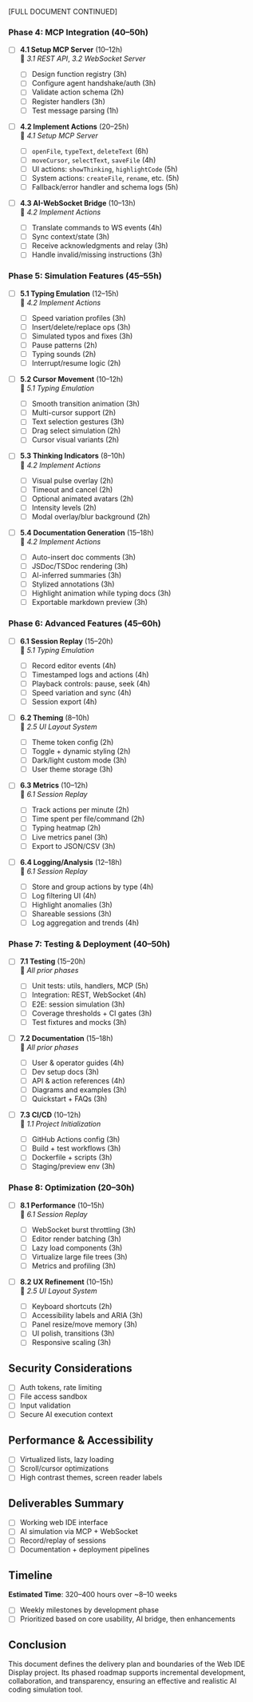 [FULL DOCUMENT CONTINUED]

### Phase 4: MCP Integration (40–50h)

- [ ] **4.1 Setup MCP Server** (10–12h)  
      🔄 _3.1 REST API_, _3.2 WebSocket Server_

  - [ ] Design function registry (3h)
  - [ ] Configure agent handshake/auth (3h)
  - [ ] Validate action schema (2h)
  - [ ] Register handlers (3h)
  - [ ] Test message parsing (1h)

- [ ] **4.2 Implement Actions** (20–25h)  
      🔄 _4.1 Setup MCP Server_

  - [ ] `openFile`, `typeText`, `deleteText` (6h)
  - [ ] `moveCursor`, `selectText`, `saveFile` (4h)
  - [ ] UI actions: `showThinking`, `highlightCode` (5h)
  - [ ] System actions: `createFile`, `rename`, etc. (5h)
  - [ ] Fallback/error handler and schema logs (5h)

- [ ] **4.3 AI-WebSocket Bridge** (10–13h)  
      🔄 _4.2 Implement Actions_
  - [ ] Translate commands to WS events (4h)
  - [ ] Sync context/state (3h)
  - [ ] Receive acknowledgments and relay (3h)
  - [ ] Handle invalid/missing instructions (3h)

### Phase 5: Simulation Features (45–55h)

- [ ] **5.1 Typing Emulation** (12–15h)  
      🔄 _4.2 Implement Actions_

  - [ ] Speed variation profiles (3h)
  - [ ] Insert/delete/replace ops (3h)
  - [ ] Simulated typos and fixes (3h)
  - [ ] Pause patterns (2h)
  - [ ] Typing sounds (2h)
  - [ ] Interrupt/resume logic (2h)

- [ ] **5.2 Cursor Movement** (10–12h)  
      🔄 _5.1 Typing Emulation_

  - [ ] Smooth transition animation (3h)
  - [ ] Multi-cursor support (2h)
  - [ ] Text selection gestures (3h)
  - [ ] Drag select simulation (2h)
  - [ ] Cursor visual variants (2h)

- [ ] **5.3 Thinking Indicators** (8–10h)  
      🔄 _4.2 Implement Actions_

  - [ ] Visual pulse overlay (2h)
  - [ ] Timeout and cancel (2h)
  - [ ] Optional animated avatars (2h)
  - [ ] Intensity levels (2h)
  - [ ] Modal overlay/blur background (2h)

- [ ] **5.4 Documentation Generation** (15–18h)  
      🔄 _4.2 Implement Actions_
  - [ ] Auto-insert doc comments (3h)
  - [ ] JSDoc/TSDoc rendering (3h)
  - [ ] AI-inferred summaries (3h)
  - [ ] Stylized annotations (3h)
  - [ ] Highlight animation while typing docs (3h)
  - [ ] Exportable markdown preview (3h)

### Phase 6: Advanced Features (45–60h)

- [ ] **6.1 Session Replay** (15–20h)  
      🔄 _5.1 Typing Emulation_

  - [ ] Record editor events (4h)
  - [ ] Timestamped logs and actions (4h)
  - [ ] Playback controls: pause, seek (4h)
  - [ ] Speed variation and sync (4h)
  - [ ] Session export (4h)

- [ ] **6.2 Theming** (8–10h)  
      🔄 _2.5 UI Layout System_

  - [ ] Theme token config (2h)
  - [ ] Toggle + dynamic styling (2h)
  - [ ] Dark/light custom mode (3h)
  - [ ] User theme storage (3h)

- [ ] **6.3 Metrics** (10–12h)  
      🔄 _6.1 Session Replay_

  - [ ] Track actions per minute (2h)
  - [ ] Time spent per file/command (2h)
  - [ ] Typing heatmap (2h)
  - [ ] Live metrics panel (3h)
  - [ ] Export to JSON/CSV (3h)

- [ ] **6.4 Logging/Analysis** (12–18h)  
      🔄 _6.1 Session Replay_
  - [ ] Store and group actions by type (4h)
  - [ ] Log filtering UI (4h)
  - [ ] Highlight anomalies (3h)
  - [ ] Shareable sessions (3h)
  - [ ] Log aggregation and trends (4h)

### Phase 7: Testing & Deployment (40–50h)

- [ ] **7.1 Testing** (15–20h)  
      🔄 _All prior phases_

  - [ ] Unit tests: utils, handlers, MCP (5h)
  - [ ] Integration: REST, WebSocket (4h)
  - [ ] E2E: session simulation (3h)
  - [ ] Coverage thresholds + CI gates (3h)
  - [ ] Test fixtures and mocks (3h)

- [ ] **7.2 Documentation** (15–18h)  
      🔄 _All prior phases_

  - [ ] User & operator guides (4h)
  - [ ] Dev setup docs (3h)
  - [ ] API & action references (4h)
  - [ ] Diagrams and examples (3h)
  - [ ] Quickstart + FAQs (3h)

- [ ] **7.3 CI/CD** (10–12h)  
      🔄 _1.1 Project Initialization_
  - [ ] GitHub Actions config (3h)
  - [ ] Build + test workflows (3h)
  - [ ] Dockerfile + scripts (3h)
  - [ ] Staging/preview env (3h)

### Phase 8: Optimization (20–30h)

- [ ] **8.1 Performance** (10–15h)  
      🔄 _6.1 Session Replay_

  - [ ] WebSocket burst throttling (3h)
  - [ ] Editor render batching (3h)
  - [ ] Lazy load components (3h)
  - [ ] Virtualize large file trees (3h)
  - [ ] Metrics and profiling (3h)

- [ ] **8.2 UX Refinement** (10–15h)  
      🔄 _2.5 UI Layout System_
  - [ ] Keyboard shortcuts (2h)
  - [ ] Accessibility labels and ARIA (3h)
  - [ ] Panel resize/move memory (3h)
  - [ ] UI polish, transitions (3h)
  - [ ] Responsive scaling (3h)

## Security Considerations

- [ ] Auth tokens, rate limiting
- [ ] File access sandbox
- [ ] Input validation
- [ ] Secure AI execution context

## Performance & Accessibility

- [ ] Virtualized lists, lazy loading
- [ ] Scroll/cursor optimizations
- [ ] High contrast themes, screen reader labels

## Deliverables Summary

- [ ] Working web IDE interface
- [ ] AI simulation via MCP + WebSocket
- [ ] Record/replay of sessions
- [ ] Documentation + deployment pipelines

## Timeline

**Estimated Time**: 320–400 hours over ~8–10 weeks

- [ ] Weekly milestones by development phase
- [ ] Prioritized based on core usability, AI bridge, then enhancements

## Conclusion

This document defines the delivery plan and boundaries of the Web IDE Display project. Its phased roadmap supports incremental development, collaboration, and transparency, ensuring an effective and realistic AI coding simulation tool.
